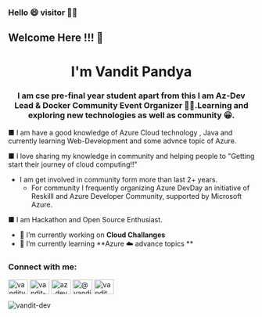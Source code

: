 ### Hello :smile: visitor :raising_hand_man:

## Welcome Here !!! :clinking_glasses:

<!--
**Vandit-dev/Vandit-dev** is a ✨ _special_ ✨ repository because its `README.md` (this file) appears on your GitHub profile.

Here are some ideas to get you started:

- 🔭 I’m currently working on ...
- 🌱 I’m currently learning ...
- 👯 I’m looking to collaborate on ...
- 🤔 I’m looking for help with ...
- 💬 Ask me about ...
- 📫 How to reach me: ...
- 😄 Pronouns: ...
- ⚡ Fun fact: ...
-->

<h1 align="center">I'm Vandit Pandya</h1>
<h3 align="center">I am cse pre-final year student apart from this I am Az-Dev Lead  & Docker Community Event Organizer 🙌🏼.Learning and exploring new technologies as well as community 😀.</h3>

■  I am have a good knowledge of Azure Cloud technology , Java and currently learning Web-Development and some advnce topic of Azure.

■ I love sharing my knowledge in community and helping people to "Getting start their journey of cloud computing!!"

  - I am get involved in community form more than last 2+ years.
    - For community I frequently organizing Azure DevDay an initiative of Reskilll and Azure Developer Community, supported by Microsoft Azure.

■ I am Hackathon and Open Source Enthusiast.
 

- 🔭 I’m currently working on **Cloud Challanges**
- 🌱 I’m currently learning **Azure ☁️ advance topics **



<h3 align="left">Connect with me:</h3>
<p align="left">

<a href="https://twitter.com/vanditvpandya" target="blank"><img align="center" src="https://raw.githubusercontent.com/rahuldkjain/github-profile-readme-generator/master/src/images/icons/Social/twitter.svg" alt="vanditvpandya" height="30" width="40" /></a>
<a href="https://linkedin.com/in/vandit-pandya-/" target="blank"><img align="center" src="https://raw.githubusercontent.com/rahuldkjain/github-profile-readme-generator/master/src/images/icons/Social/linked-in-alt.svg" alt="vandit-pandya-/" height="30" width="40" /></a>
<a href="https://instagram.com/az_dev" target="blank"><img align="center" src="https://raw.githubusercontent.com/rahuldkjain/github-profile-readme-generator/master/src/images/icons/Social/instagram.svg" alt="az_dev" height="30" width="40" /></a>
<a href="https://hashnode.com/@vandittech" target="blank"><img align="center" src="https://raw.githubusercontent.com/rahuldkjain/github-profile-readme-generator/master/src/images/icons/Social/hashnode.svg" alt="@vandittech" height="30" width="40" /></a>
 <a href="https://dev.to/vandit" target="blank"><img align="center" src="https://raw.githubusercontent.com/rahuldkjain/github-profile-readme-generator/master/src/images/icons/Social/devto.svg" alt="vandit" height="30" width="40" /></a>
  
 <!--<a href="https://twitter.com/Vanditvpandya" target="_blank">
    <img src="https://img.shields.io/twitter/follow/Vanditvpandya?&logo=twitter" alt="Vanditvpandya">
  </a>
</p>-->



<p align="left"> <img src="https://komarev.com/ghpvc/?username=vandit-dev&label=Profile%20views&color=0e75b6&style=flat" alt="vandit-dev" /> </p>

